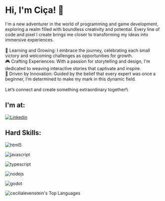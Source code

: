 # Hi, I'm Ciça! 👋

I'm a new adventurer in the world of programming and game development, exploring a realm filled with boundless creativity and potential. Every line of code and pixel I create brings me closer to transforming my ideas into immersive experiences.\
\
🌱 Learning and Growing: I embrace the journey, celebrating each small victory and welcoming challenges as opportunities for growth.\
🎮 Crafting Experiences: With a passion for storytelling and design, I'm dedicated to weaving interactive stories that captivate and inspire.\
🚀 Driven by Innovation: Guided by the belief that every expert was once a beginner, I’m determined to make my mark in this dynamic field.\
\
Let’s connect and create something extraordinary together!\

## I'm at:


[![Linkedin](https://img.shields.io/badge/LinkedIn-0077B5?style=for-the-badge&logo=linkedin&logoColor=white)](https://www.linkedin.com/in/cecilialevenstein/)


## Hard Skills:

![html5](https://img.shields.io/badge/HTML5-E34F26?style=for-the-badge&logo=html5&logoColor=white)

![javascript](https://img.shields.io/badge/JavaScript-323330?style=for-the-badge&logo=javascript&logoColor=F7DF1E)

![typescript](https://img.shields.io/badge/TypeScript-007ACC?style=for-the-badge&logo=typescript&logoColor=white) 

![nodejs](https://img.shields.io/badge/Node%20js-339933?style=for-the-badge&logo=nodedotjs&logoColor=white)

![godot](https://img.shields.io/badge/GODOT-478CBF?logo=godot-engine&logoColor=white&style=for-the-badge)



![cecilialevenstein's Top Languages](https://github-readme-stats.vercel.app/api/top-langs/?username=cecilialevenstein&theme=vue-dark&show_icons=true&hide_border=true&layout=compact)
